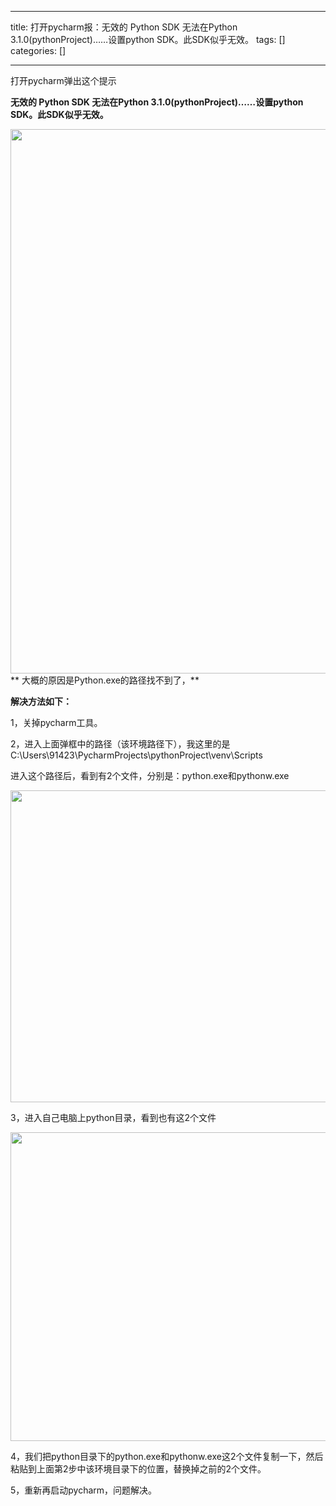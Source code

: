 
--- 
title:  打开pycharm报：无效的 Python SDK 无法在Python 3.1.0(pythonProject)……设置python SDK。此SDK似乎无效。 
tags: []
categories: [] 

---
打开pycharm弹出这个提示

**无效的 Python SDK 无法在Python 3.1.0(pythonProject)……设置python SDK。此SDK似乎无效。**

<img alt="" height="871" src="https://img-blog.csdnimg.cn/9936e044a59244828b2c0a9416dc4858.png" width="1200">** 大概的原因是Python.exe的路径找不到了，**

**解决方法如下：**

1，关掉pycharm工具。

2，进入上面弹框中的路径（该环境路径下），我这里的是C:\Users\91423\PycharmProjects\pythonProject\venv\Scripts

进入这个路径后，看到有2个文件，分别是：python.exe和pythonw.exe

<img alt="" height="499" src="https://img-blog.csdnimg.cn/ad0cde1f22824987a0202aa95be68391.png" width="939">

3，进入自己电脑上python目录，看到也有这2个文件

<img alt="" height="494" src="https://img-blog.csdnimg.cn/b40704ee03f94aaf872207237e405d5c.png" width="948">

4，我们把python目录下的python.exe和pythonw.exe这2个文件复制一下，然后粘贴到上面第2步中该环境目录下的位置，替换掉之前的2个文件。

5，重新再启动pycharm，问题解决。

 

 
